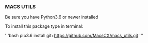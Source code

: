 ### MACS UTILS

Be sure you have Python3.6 or newer installed

To install this package type in terminal:

'''bash
pip3.6 install git+https://github.com/MacsCX/macs_utils.git
'''
